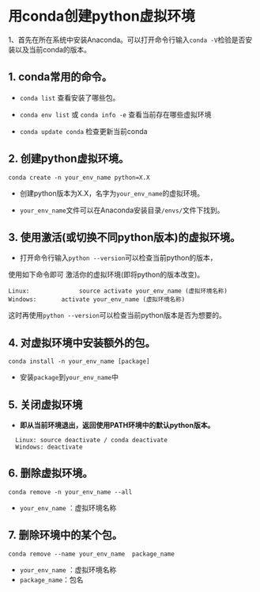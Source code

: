 # 用conda创建python虚拟环境

1、首先在所在系统中安装Anaconda。可以打开命令行输入`conda -V`检验是否安装以及当前conda的版本。



## 1. conda常用的命令。

+ `conda list` 查看安装了哪些包。

+ `conda env list` 或 `conda info -e` 查看当前存在哪些虚拟环境

+ `conda update conda` 检查更新当前conda

  

## 2. 创建python虚拟环境。

```shell
conda create -n your_env_name python=X.X
```

+ 创建python版本为X.X，名字为`your_env_name`的虚拟环境。

+ `your_env_name`文件可以在Anaconda安装目录`/envs/`文件下找到。

  

## 3. 使用激活(或切换不同python版本)的虚拟环境。

+ 打开命令行输入`python --version`可以检查当前python的版本，

使用如下命令即可 激活你的虚拟环境(即将python的版本改变)。

```shell
Linux:   			source activate your_env_name (虚拟环境名称)
Windows: 	   activate your_env_name (虚拟环境名称)
```


这时再使用`python --version`可以检查当前python版本是否为想要的。



## 4. 对虚拟环境中安装额外的包。

```shell
conda install -n your_env_name [package]
```

+ 安装`package`到`your_env_name`中

  

## 5. 关闭虚拟环境

+ **即从当前环境退出，返回使用PATH环境中的默认python版本。**

 ```shell
   Linux: source deactivate / conda deactivate
   Windows: deactivate
 ```



## 6. 删除虚拟环境。

  ```shell
conda remove -n your_env_name --all
  ```

+ `your_env_name` ：虚拟环境名称

  

## 7. 删除环境中的某个包。

   ```shell
conda remove --name your_env_name  package_name
   ```

+ `your_env_name` ：虚拟环境名称
+ `package_name`：包名
